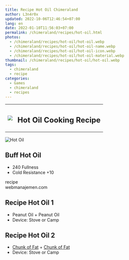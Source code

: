 ```yaml
---
title: Recipe Hot Oil Chimeraland
author: L3n4r0x
updated: 2022-10-06T12:46:54+07:00
lang: en
date: 2022-01-10T11:56:03+07:00
permalink: /chimeraland/recipes/hot-oil.html
photos:
  - /chimeraland/recipes/hot-oil/hot-oil.webp
  - /chimeraland/recipes/hot-oil/hot-oil-name.webp
  - /chimeraland/recipes/hot-oil/hot-oil-icon.webp
  - /chimeraland/recipes/hot-oil/hot-oil-material.webp
thumbnail: /chimeraland/recipes/hot-oil/hot-oil.webp
tags:
  - chimeraland
  - recipe
categories:
  - Games
  - chimeraland
  - recipes
---
```


<section id="bootstrap-wrapper">
  <link
    rel="stylesheet"
    href="https://rawcdn.githack.com/dimaslanjaka/Web-Manajemen/0c3b5aa1813bd4abcd2c11bf3e37928b15c28664/css/bootstrap-5-3-0-alpha3-wrapper.css"
  />
  <div class="row mb-2">
    <div class="col-md-12 mb-2">
      <table class="table" id="post-info">
        <tbody>
          <tr>
            <td>
              <img
                class="d-inline-block me-2"
                src="/chimeraland/recipes/hot-oil/hot-oil-icon.webp"
                width="auto"
                height="auto"
              />
            </td>
            <td><h1 class="fs-5">Hot Oil Cooking Recipe</h1></td>
          </tr>
        </tbody>
      </table>
    </div>
  </div>
  <div class="card mb-2 bg-dark text-light">
    <div class="row g-0">
      <div class="col-sm-4 position-relative mb-2">
        <img
          src="/chimeraland/recipes/hot-oil/hot-oil-material.webp"
          class="card-img fit-cover w-100 h-100"
          alt="Hot Oil"
          data-fancybox="true"
        />
      </div>
      <div class="col-sm-8 mb-2">
        <div class="card-body">
          <h2 class="card-title fs-5">Buff Hot Oil</h2>
          <div class="card-text">
            <ul>
              <li>240 Fullness</li>
              <li>Cold Resistance +10</li>
            </ul>
          </div>
          <span class="badge rounded-pill bg-dark text-white">recipe</span>
        </div>
        <div class="card-footer text-end text-muted">webmanajemen.com</div>
      </div>
    </div>
  </div>
  <div class="row mb-2">
    <div class="col-12 col-lg-6 recipe-item mb-2">
      <div class="card">
        <div class="card-body">
          <h2 class="card-title fs-5">Recipe Hot Oil 1</h2>
          <div class="card-text">
            <ul>
              <li>Peanut Oil<span> + </span>Peanut Oil</li>
              <li>Device: Stove or Camp</li>
            </ul>
          </div>
        </div>
      </div>
    </div>
    <div class="col-12 col-lg-6 recipe-item mb-2">
      <div class="card">
        <div class="card-body">
          <h2 class="card-title fs-5">Recipe Hot Oil 2</h2>
          <div class="card-text">
            <ul>
              <li>
                <a
                  class="text-decoration-none"
                  href="/chimeraland/materials/chunk-of-fat.html"
                  >Chunk of Fat</a
                ><span> + </span
                ><a
                  class="text-decoration-none"
                  href="/chimeraland/materials/chunk-of-fat.html"
                  >Chunk of Fat</a
                >
              </li>
              <li>Device: Stove or Camp</li>
            </ul>
          </div>
        </div>
      </div>
    </div>
  </div>
</section>